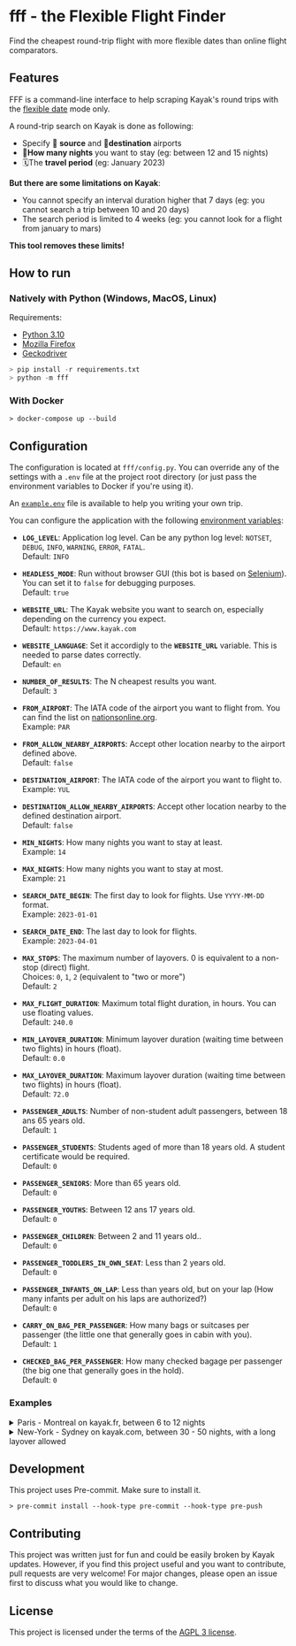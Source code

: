 # fff - the Flexible Flight Finder

Find the cheapest round-trip flight with more flexible dates than online flight comparators.

## Features

FFF is a command-line interface to help scraping Kayak's round trips with the [flexible date](https://www.kayak.com/news/flexible-dates-nearby-airports/) mode only.

A round-trip search on Kayak is done as following:

- Specify 🛫 **source** and 🛬**destination** airports
- 🛌**How many nights** you want to stay (eg: between 12 and 15 nights)
- 🗓️The **travel period** (eg: January 2023)

**But there are some limitations on Kayak**:

- You cannot specify an interval duration higher that 7 days (eg: you cannot search a trip between 10 and 20 days)
- The search period is limited to 4 weeks (eg: you cannot look for a flight from january to mars)

**This tool removes these limits!**

## How to run

### Natively with Python (Windows, MacOS, Linux)

Requirements:

- [Python 3.10](https://www.python.org/downloads/)
- [Mozilla Firefox](https://www.mozilla.org/firefox)
- [Geckodriver](https://github.com/mozilla/geckodriver/releases)

```python
> pip install -r requirements.txt
> python -m fff
```

### With Docker

```shell
> docker-compose up --build
```

## Configuration

The configuration is located at `fff/config.py`.
You can override any of the settings with a `.env` file at the project root directory (or just pass the environment variables to Docker if you're using it).

An [`example.env`](./example.env) file is available to help you writing your own trip.

You can configure the application with the following [environment variables](https://en.wikipedia.org/wiki/Environment_variable):

- **`LOG_LEVEL`**: Application log level. Can be any python log level: `NOTSET`, `DEBUG`, `INFO`, `WARNING`, `ERROR`, `FATAL`.<br/>
    Default: `INFO`

- **`HEADLESS_MODE`**: Run without browser GUI (this bot is based on [Selenium](https://github.com/SeleniumHQ/selenium)). You can set it to `false` for debugging purposes.<br/>
    Default: `true`

- **`WEBSITE_URL`**: The Kayak website you want to search on, especially depending on the currency you expect.<br/>
    Default: `https://www.kayak.com`

- **`WEBSITE_LANGUAGE`**: Set it accordigly to the **`WEBSITE_URL`** variable. This is needed to parse dates correctly.<br/>
    Default: `en`
- **`NUMBER_OF_RESULTS`**: The N cheapest results you want.<br/>
    Default: `3`
- **`FROM_AIRPORT`**: The IATA code of the airport you want to flight from. You can find the list on [nationsonline.org](https://www.nationsonline.org/oneworld/IATA_Codes/airport_code_list.htm).<br/>
    Example: `PAR`
- **`FROM_ALLOW_NEARBY_AIRPORTS`**: Accept other location nearby to the airport defined above.<br/>
    Default: `false`
- **`DESTINATION_AIRPORT`**: The IATA code of the airport you want to flight to.<br/>
    Example: `YUL`
- **`DESTINATION_ALLOW_NEARBY_AIRPORTS`**: Accept other location nearby to the defined destination airport.<br/>
    Default: `false`
- **`MIN_NIGHTS`**: How many nights you want to stay at least.<br/>
    Example: `14`
- **`MAX_NIGHTS`**: How many nights you want to stay at most.<br/>
    Example: `21`
- **`SEARCH_DATE_BEGIN`**: The first day to look for flights. Use `YYYY-MM-DD` format.<br/>
    Example: `2023-01-01`
- **`SEARCH_DATE_END`**: The last day to look for flights.<br/>
    Example: `2023-04-01`
- **`MAX_STOPS`**: The maximum number of layovers. 0 is equivalent to a non-stop (direct) flight.<br/>
    Choices: `0`, `1`, `2` (equivalent to "two or more")<br/>
    Default: `2`
- **`MAX_FLIGHT_DURATION`**: Maximum total flight duration, in hours. You can use floating values.<br/>
    Default: `240.0`
- **`MIN_LAYOVER_DURATION`**: Minimum layover duration (waiting time between two flights) in hours (float).<br/>
    Default: `0.0`
- **`MAX_LAYOVER_DURATION`**: Maximum layover duration (waiting time between two flights) in hours (float).<br/>
    Default: `72.0`
- **`PASSENGER_ADULTS`**: Number of non-student adult passengers, between 18 ans 65 years old.<br/>
    Default: `1`
- **`PASSENGER_STUDENTS`**: Students aged of more than 18 years old. A student certificate would be required.<br/>
    Default: `0`
- **`PASSENGER_SENIORS`**: More than 65 years old.<br/>
    Default: `0`
- **`PASSENGER_YOUTHS`**: Between 12 ans 17 years old.<br/>
    Default: `0`
- **`PASSENGER_CHILDREN`**: Between 2 and 11 years old..<br/>
    Default: `0`
- **`PASSENGER_TODDLERS_IN_OWN_SEAT`**: Less than 2 years old.<br/>
    Default: `0`
- **`PASSENGER_INFANTS_ON_LAP`**: Less than years old, but on your lap (How many infants per adult on his laps are authorized?)<br/>
    Default: `0`
- **`CARRY_ON_BAG_PER_PASSENGER`**: How many bags or suitcases per passenger (the little one that generally goes in cabin with you).<br/>
    Default: `1`
- **`CHECKED_BAG_PER_PASSENGER`**: How many checked bagage per passenger (the big one that generally goes in the hold).<br/>
    Default: `0`

### Examples

<details>
  <summary>Paris - Montreal on kayak.fr, between 6 to 12 nights</summary>

### Configuration file

```env
SEARCH_DATE_BEGIN=2023-01-01
SEARCH_DATE_END=2023-04-01

WEBSITE_URL="https://www.kayak.fr"
WEBSITE_LANGUAGE="fr"
NUMBER_OF_RESULTS=5

PASSENGER_ADULTS=1
CARRY_ON_BAG_PER_PASSENGER=1
CHECKED_BAG_PER_PASSENGER=0

MIN_NIGHTS=6
MAX_NIGHTS=12

MAX_STOPS=1

MAX_FLIGHT_DURATION=15
MAX_LAYOVER_DURATION=8

FROM_AIRPORT="CDG"
FROM_ALLOW_NEARBY_AIRPORTS=true

DESTINATION_AIRPORT="YUL"
DESTINATION_ALLOW_NEARBY_AIRPORTS=true
```

### Results

```log
> python -m fff
Starting the bot. The scraping will take several minutes depending on your configuration.
Scraping the website... [URL 1/3]
Scraping the website... [URL 2/3]
Scraping the website... [URL 3/3]
Here are the 5 cheapest flights matching your criterias:

### Flight trip CDG-YUL at 2023-01-23, return YUL-CDG at 2023-02-04, price €233 ###
#
# Booking link: https://www.kayak.fr/book/flight?code=NfECIkWl4c.kB30-7IsNAtFj024N3_sTg.24602.f6ca60d664a2e4a57eb1468e55e036ea&h=ee7c5aaef1e9&sub=E-1a7344e5920&payment=0.00:EUR:VA_D:Visa%20Debit:true&carryOn=1&carryOnFee=0.00&carryOnCurrency=EUR&pageOrigin=F..RP.MB.M6
#
# Other flights at this date:https://www.kayak.fr/flights/CDG,nearby-YUL,nearby/2023-01-23/2023-02-04/1adults?fs=cfc=1;stops=-2;layoverdur=-480;legdur=-900&sort=bestflight_a
###

### Flight trip CDG-YUL at 2023-03-17, return YUL-CDG at 2023-03-25, price €233 ###
#
# Booking link: https://www.kayak.fr/book/flight?code=NfFCnT6DVz.kB30-7IsNAtFj024N3_sTg.24602.e3d3eeb3d2fffceea7be5259085090b4&h=768ccd1f385c&sub=E-1a7344e5920&payment=0.00:EUR:VA_D:Visa%20Debit:true&carryOn=1&carryOnFee=0.00&carryOnCurrency=EUR&pageOrigin=F..RP.MB.M0
#
# Other flights at this date:https://www.kayak.fr/flights/CDG,nearby-YUL,nearby/2023-03-17/2023-03-25/1adults?fs=cfc=1;stops=-2;layoverdur=-480;legdur=-900&sort=bestflight_a
###

### Flight trip CDG-YUL at 2023-03-17, return YUL-CDG at 2023-03-27, price €233 ###
#
# Booking link: https://www.kayak.fr/book/flight?code=NfFCnT6DVz.kB30-7IsNAtFj024N3_sTg.24602.6c310fad4141a6bac71bfa6a9b019ada&h=9e43f27422e7&sub=E-1a7344e5920&payment=0.00:EUR:VA_D:Visa%20Debit:true&carryOn=1&carryOnFee=0.00&carryOnCurrency=EUR&pageOrigin=F..RP.MB.M1
#
# Other flights at this date:https://www.kayak.fr/flights/CDG,nearby-YUL,nearby/2023-03-17/2023-03-27/1adults?fs=cfc=1;stops=-2;layoverdur=-480;legdur=-900&sort=bestflight_a
###

### Flight trip CDG-YUL at 2023-03-08, return YUL-CDG at 2023-03-14, price €272 ###
#
# Booking link: https://www.kayak.fr/book/flight?code=NfFigEfSvR.HveLZWxvNM9Fj024N3_sTg.28753.09ea64b780c750b45f7db5e33d929987&h=88b9d6dabb33&sub=E-12591162e9f&payment=0.00:EUR:VA_D:Visa%20Debit:true&carryOn=1&carryOnFee=0.00&carryOnCurrency=EUR&pageOrigin=F..RP.MB.M0
#
# Other flights at this date:https://www.kayak.fr/flights/CDG,nearby-YUL,nearby/2023-03-08/2023-03-14/1adults?fs=cfc=1;stops=-2;layoverdur=-480;legdur=-900&sort=bestflight_a
###

### Flight trip CDG-YUL at 2023-03-08, return YUL-CDG at 2023-03-15, price €272 ###
#
# Booking link: https://www.kayak.fr/book/flight?code=NfFigEfSvR.HveLZWxvNM9Fj024N3_sTg.28753.154ec33432c3e121cb2a14b61f1a2e34&h=58cc4df03977&sub=E-12591162e9f&payment=0.00:EUR:VA_D:Visa%20Debit:true&carryOn=1&carryOnFee=0.00&carryOnCurrency=EUR&pageOrigin=F..RP.MB.M1
#
# Other flights at this date:https://www.kayak.fr/flights/CDG,nearby-YUL,nearby/2023-03-08/2023-03-15/1adults?fs=cfc=1;stops=-2;layoverdur=-480;legdur=-900&sort=bestflight_a
###

Done!
```

</details>

<details>
  <summary>New-York - Sydney on kayak.com, between 30 - 50 nights, with a long layover allowed</summary>

### Configuration file

```env
SEARCH_DATE_BEGIN=2023-03-01
SEARCH_DATE_END=2023-05-01

WEBSITE_URL="https://www.kayak.com"
WEBSITE_LANGUAGE="en"
NUMBER_OF_RESULTS=3

PASSENGER_ADULTS=2
PASSENGER_CHILDREN=2
CARRY_ON_BAG_PER_PASSENGER=1
CHECKED_BAG_PER_PASSENGER=1

MIN_NIGHTS=30
MAX_NIGHTS=50

MAX_STOPS=1

MAX_FLIGHT_DURATION=120
MAX_LAYOVER_DURATION=96

FROM_AIRPORT="NYC"
FROM_ALLOW_NEARBY_AIRPORTS=false

DESTINATION_AIRPORT="SYD"
DESTINATION_ALLOW_NEARBY_AIRPORTS=true
```

### Results

```log
> python -m fff
Starting the bot. The scraping will take several minutes depending on your configuration.
Scraping the website... [URL 1/6]
Scraping the website... [URL 2/6]
Scraping the website... [URL 3/6]
Scraping the website... [URL 4/6]
Scraping the website... [URL 5/6]
Scraping the website... [URL 6/6]
Here are the 3 cheapest flights matching your criterias:

### Flight trip JFK-SYD at 2023-03-07, return SYD-JFK at 2023-04-09, price $1,752 ###
#
# Booking link: https://www.kayak.com/book/flight?code=NfEiOsfMY6.eTU9kA5UiVBFj024N3_sTg.175154.b4a1086c60d1504e8bacadfaf474a70c&h=89f2b924cbb9&sub=E-163fb6e4daa&numOfBags=1&carryOn=1&carryOnFee=0.00&carryOnCurrency=USD&pageOrigin=F..RP.MB.M1
#
# Other flights at this date:https://www.kayak.com/flights/NYC-SYD,nearby/2023-03-07/2023-04-09/2adults/children-11-11?fs=bfc=1;cfc=1;stops=-2;layoverdur=-5760;legdur=-7200&sort=bestflight_a
###

### Flight trip JFK-SYD at 2023-03-07, return SYD-JFK at 2023-04-10, price $1,752 ###
#
# Booking link: https://www.kayak.com/book/flight?code=NfEiOsfMY6.eTU9kA5UiVBFj024N3_sTg.175154.43ea64b44dc20f5b781d61fbb0ef437d&h=223a3f94027c&sub=E-163fb6e4daa&numOfBags=1&carryOn=1&carryOnFee=0.00&carryOnCurrency=USD&pageOrigin=F..RP.MB.M2
#
# Other flights at this date:https://www.kayak.com/flights/NYC-SYD,nearby/2023-03-07/2023-04-10/2adults/children-11-11?fs=bfc=1;cfc=1;stops=-2;layoverdur=-5760;legdur=-7200&sort=bestflight_a
###

### Flight trip JFK-SYD at 2023-03-07, return SYD-JFK at 2023-04-12, price $1,752 ###
#
# Booking link: https://www.kayak.com/book/flight?code=NfEiOsfMY6.eTU9kA5UiVBFj024N3_sTg.175154.2ac0efae2425d87e0ec45de55b4478ff&h=4c6044c499c3&sub=E-163fb6e4daa&numOfBags=1&carryOn=1&carryOnFee=0.00&carryOnCurrency=USD&pageOrigin=F..RP.MB.M4
#
# Other flights at this date:https://www.kayak.com/flights/NYC-SYD,nearby/2023-03-07/2023-04-12/2adults/children-11-11?fs=bfc=1;cfc=1;stops=-2;layoverdur=-5760;legdur=-7200&sort=bestflight_a
###

Done!
```

</details>

## Development

This project uses Pre-commit. Make sure to install it.

```shell
> pre-commit install --hook-type pre-commit --hook-type pre-push
```

## Contributing

This project was written just for fun and could be easily broken by Kayak updates. However, if you find this project useful and you want to contribute, pull requests are very welcome! For major changes, please open an issue first to discuss what you would like to change.

## License

This project is licensed under the terms of the [AGPL 3 license](./LICENSE).
